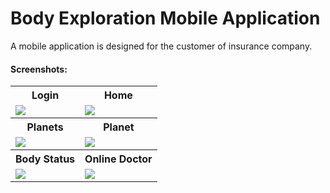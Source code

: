 # Body Exploration Mobile Application

A mobile application is designed for the customer of insurance company. 

#### Screenshots:

<table>
    <tr>
        <th>Login</th>
        <th>Home</th>
    </tr>
    <tr>
        <td>
            <image src="https://github.com/chris-lsn/Body-Exploration/blob/master/screenshots/login.png">
        </td>
        <td>
            <image src="https://github.com/chris-lsn/Body-Exploration/blob/master/screenshots/home.png">
        </td>
    </tr>
   <tr>
        <th>Planets</th>
        <th>Planet</th>
    </tr>
    <tr>
        <td>
            <image src="https://github.com/chris-lsn/Body-Exploration/blob/master/screenshots/planets.png">
        </td>
        <td>
            <image src="https://github.com/chris-lsn/Body-Exploration/blob/master/screenshots/planet.png">
        </td>
    </tr>
  <tr>
        <th>Body Status</th>
        <th>Online Doctor</th>
    </tr>
    <tr>
        <td>
            <image src="https://github.com/chris-lsn/Body-Exploration/blob/master/screenshots/body_status.png">
        </td>
        <td>
            <image src="https://github.com/chris-lsn/Body-Exploration/blob/master/screenshots/online_doctor.png">
        </td>
    </tr>
</table>

